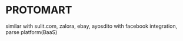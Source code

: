 PROTOMART
=========

similar with sulit.com, zalora, ebay, ayosdito with facebook integration, parse platform(BaaS)
